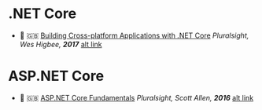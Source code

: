 # .NET Core

- :movie_camera: :uk: [Building Cross-platform Applications with .NET Core](https://www.pluralsight.com/courses/dotnet-core-building-cross-platform-applications) *Pluralsight, Wes Higbee, **2017*** [alt link](http://rutracker.org/forum/viewtopic.php?t=5380254)

# ASP.NET Core

- :movie_camera: :uk: [ASP.NET Core Fundamentals](https://www.pluralsight.com/courses/aspdotnet-core-fundamentals) *Pluralsight, Scott Allen, **2016*** [alt link]((http://rutracker.org/forum/viewtopic.php?t=5319624))